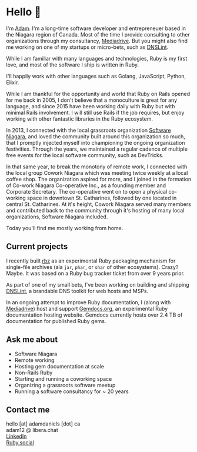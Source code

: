 # Hello 👋

I'm [Adam][1]. I'm a long-time software developer and entrepreneuer based in
the Niagara region of Canada. Most of the time I provide consulting to other
organizations through my consultancy, [Mediadrive][2]. But you might also find
me working on one of my startups or micro-bets, such as [DNSLint][3].

While I am familiar with many languages and technologies, Ruby is my first love,
and most of the software I ship is written in Ruby.

I'll happily work with other languages such as Golang, JavaScript, Python,
Elixir.

While I am thankful for the opportunity and world that Ruby on Rails opened for me
back in 2005, I don't believe that a monoculture is great for any language, and
since 2015 have been working daily with Ruby but with minimal Rails involvement.
I will still use Rails if the job requires, but enjoy working with other fantastic
libraries in the Ruby ecosystem.

In 2013, I connected with the local grassroots organization [Software Niagara][4],
and loved the community built around this organization so much, that I promptly
injected myself into championing the ongoing organization festivities. Through
the years, we maintained a regular cadence of multiple free events for the local
software community, such as DevTricks.

In that same year, to break the monotony of remote work, I connected with the local
group Cowork Niagara which was meeting twice weekly at a local coffee shop.
The organization aspired for more, and I joined in the formation of
Co-work Niagara Co-operative Inc., as a founding member and Corporate Secretary.
The co-operative went on to open a physical co-working space in downtown
St. Catharines, followed by one located in central St. Catharines. At it's height,
Cowork Niagara served many members and contributed back to the community through
it's hosting of many local organizations, Software Niagara included.

Today you'll find me mostly working from home.

## Current projects

I recently built [rbz][5] as an experimental Ruby packaging mechanism for
single-file archives (ala `jar`, `phar`, or `shar` of other ecosystems). Crazy?
Maybe. It was based on a Ruby bug tracker ticket from over 9 years prior.

As part of one of my small bets, I've been working on building and shipping
[DNSLint][3], a brandable DNS toolkit for web hosts and MSPs.

In an ongoing attempt to improve Ruby documentation, I (along with [Mediadrive][2])
host and support [Gemdocs.org](https://gemdocs.org), an experimental Ruby
documentation hosting website. Gemdocs currently hosts over 2.4 TB of documentation
for published Ruby gems.

## Ask me about

* Software Niagara
* Remote working
* Hosting gem documentation at scale
* Non-Rails Ruby
* Starting and running a coworking space
* Organizing a grassroots software meetup
* Running a software consultancy for ~ 20 years

## Contact me

hello [at] adamdaniels [dot] ca  
adam12 @ libera.chat  
[LinkedIn](https://www.linkedin.com/in/adamrdaniels/)  
[Ruby.social](https://ruby.social/@adam12)  


[1]: https://adamdaniels.ca
[2]: https://mediadrive.ca
[3]: https://dnslint.com
[4]: https://softwareniagara.com
[5]: https://github.com/adam12/rbz
